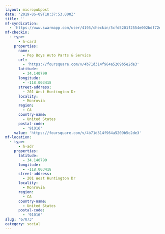 ```yaml
---
layout: micropubpost
date: '2019-06-09T18:37:53.000Z'
title: ''
mf-syndication:
  - 'https://www.swarmapp.com/user/4195/checkin/5cfd5201f2554e002bdf72d7'
mf-checkin:
  - type:
      - h-card
    properties:
      name:
        - Pep Boys Auto Parts & Service
      url:
        - 'https://foursquare.com/v/4b71d314f964a5209b5e2de3'
      latitude:
        - 34.140799
      longitude:
        - -118.003418
      street-address:
        - 201 West Huntington Dr
      locality:
        - Monrovia
      region:
        - CA
      country-name:
        - United States
      postal-code:
        - '91016'
    value: 'https://foursquare.com/v/4b71d314f964a5209b5e2de3'
mf-location:
  - type:
      - h-adr
    properties:
      latitude:
        - 34.140799
      longitude:
        - -118.003418
      street-address:
        - 201 West Huntington Dr
      locality:
        - Monrovia
      region:
        - CA
      country-name:
        - United States
      postal-code:
        - '91016'
slug: '67073'
category: social
---
```

